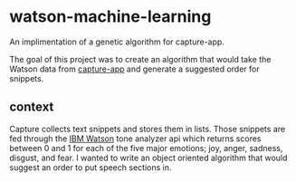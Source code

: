 # watson-machine-learning
An implimentation of a genetic algorithm for capture-app.

The goal of this project was to create an algorithm that would take the Watson data from [capture-app](https://github.com/HoganMcDonald/capture-app) and generate a suggested order for snippets.

## context
Capture collects text snippets and stores them in lists. Those snippets are fed through the [IBM Watson](https://www.ibm.com/watson/developercloud/doc/tone-analyzer/index.html) tone analyzer api which returns scores between 0 and 1 for each of the five major emotions; joy, anger, sadness, disgust, and fear. I wanted to write an object oriented algorithm that would suggest an order to put speech sections in.
